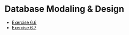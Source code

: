 # Database Modaling & Design

- [Exercise 6.6](https://github.com/diazgilberto/dbmm-exercise/blob/master/exercise-6-6.md)
- [Exercise 6.7](https://github.com/diazgilberto/dbmm-exercise/blob/master/exercise-6-7.md)
